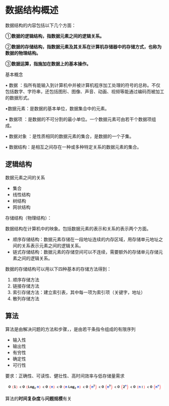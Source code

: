 # 数据结构概述

数据结构的内容包括以下几个方面：

①**数据的逻辑结构，指数据元素之间的逻辑关系。**

②**数据的存储结构，指数据元素及其关系在计算机存储器中的存储方式，也称为数据的物理结构。**

③**数据运算，指施加在数据上的基本操作。**

基本概念

• 数据 ：指所有能输入到计算机中并被计算机程序加工处理的符号的总称。不仅包括数字、字符串，还包括图形、图像、声音、动画、视频等能通过编码而被加工的数据形式。

•数据元素：是数据的基本单位，数据集合中的元素。

• 数据项 ：是数据的不可分割的最小单位。一个数据元素可由若干个数据项组成。

• 数据对象 ：是性质相同的数据元素的集合，是数据的一个子集。

• 数据结构：是相互之间存在一种或多种特定关系的数据元素的集合。

## 逻辑结构

数据元素之间的关系

- 集合
- 线性结构
- 树结构
- 网状结构

存储结构（物理结构）：

数据结构在计算机中的映象。包括数据元素的表示和关系的表示两个方面。

- 顺序存储结构：数据元素存储在一段地址连续的内存区域，用存储单元地址之间的关系表示元素之间的逻辑关系。
- 链式存储结构：数据元素的存储空间可以不连续，需要额外的存储单元存储元素之间的逻辑关系。

数据的存储结构可以用以下四种基本的存储方法得到：

1. 顺序存储方法
2. 链接存储方法
3. 索引存储方法：建立索引表，其中每一项为索引项（关键字，地址）
4. 散列存储方法

## 算法

算法是由解决问题的方法和步骤，，是由若干条指令组成的有限序列

- 输入性
- 输出性
- 有穷性
- 确定性
- 可行性

要求：正确性、可读性、健壮性、高时间效率与低存储量需求

![image-20231104203436440](assets/image-20231104203436440.png)

算法的**时间复杂度**与**问题规模**有关
